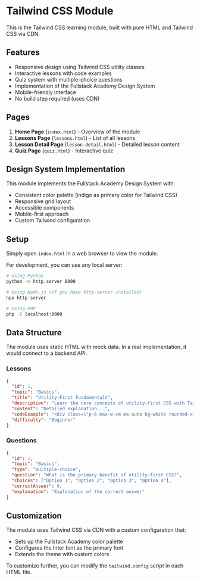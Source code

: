 # Tailwind CSS Module

This is the Tailwind CSS learning module, built with pure HTML and Tailwind CSS via CDN.

## Features

- Responsive design using Tailwind CSS utility classes
- Interactive lessons with code examples
- Quiz system with multiple-choice questions
- Implementation of the Fullstack Academy Design System
- Mobile-friendly interface
- No build step required (uses CDN)

## Pages

1. **Home Page** (`index.html`) - Overview of the module
2. **Lessons Page** (`lessons.html`) - List of all lessons
3. **Lesson Detail Page** (`lesson-detail.html`) - Detailed lesson content
4. **Quiz Page** (`quiz.html`) - Interactive quiz

## Design System Implementation

This module implements the Fullstack Academy Design System with:
- Consistent color palette (indigo as primary color for Tailwind CSS)
- Responsive grid layout
- Accessible components
- Mobile-first approach
- Custom Tailwind configuration

## Setup

Simply open `index.html` in a web browser to view the module.

For development, you can use any local server:
```bash
# Using Python
python -m http.server 8000

# Using Node.js (if you have http-server installed)
npx http-server

# Using PHP
php -S localhost:8000
```

## Data Structure

The module uses static HTML with mock data. In a real implementation, it would connect to a backend API.

### Lessons
```json
{
  "id": 1,
  "topic": "Basics",
  "title": "Utility-First Fundamentals",
  "description": "Learn the core concepts of utility-first CSS with Tailwind.",
  "content": "Detailed explanation...",
  "codeExample": "<div class=\"p-6 max-w-sm mx-auto bg-white rounded-xl shadow-lg flex items-center space-x-4\">...",
  "difficulty": "Beginner"
}
```

### Questions
```json
{
  "id": 1,
  "topic": "Basics",
  "type": "multiple-choice",
  "question": "What is the primary benefit of utility-first CSS?",
  "choices": ["Option 1", "Option 2", "Option 3", "Option 4"],
  "correctAnswer": 0,
  "explanation": "Explanation of the correct answer"
}
```

## Customization

The module uses Tailwind CSS via CDN with a custom configuration that:
- Sets up the Fullstack Academy color palette
- Configures the Inter font as the primary font
- Extends the theme with custom colors

To customize further, you can modify the `tailwind.config` script in each HTML file.
